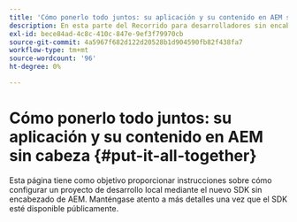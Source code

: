 ```yaml
---
title: 'Cómo ponerlo todo juntos: su aplicación y su contenido en AEM sin cabeza'
description: En esta parte del Recorrido para desarrolladores sin encabezado de AEM, aprenda a tomar su proyecto de AEM, incluidos los fragmentos de contenido, las llamadas de GraphQL, las llamadas a la API de REST y la aplicación, y prepárelo para su lanzamiento.
exl-id: bece84ad-4c8c-410c-847e-9ef3f79970cb
source-git-commit: 4a5967f682d122d20528b1d904590fb82f438fa7
workflow-type: tm+mt
source-wordcount: '96'
ht-degree: 0%

---
```


# Cómo ponerlo todo juntos: su aplicación y su contenido en AEM sin cabeza {#put-it-all-together}

Esta página tiene como objetivo proporcionar instrucciones sobre cómo configurar un proyecto de desarrollo local mediante el nuevo SDK sin encabezado de AEM. Manténgase atento a más detalles una vez que el SDK esté disponible públicamente.
